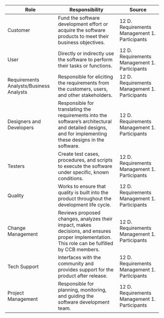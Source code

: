 | Role                       | Responsibility                                                                                                                                       | Source                                      |
|----------------------------|-----------------------------------------------------------------------------------------------------------------------------------------------------|---------------------------------------------|
| Customer                   | Fund the software development effort or acquire the software products to meet their business objectives.                                               | 12 D. Requirements Management 1. Participants |
| User                       | Directly or indirectly use the software to perform their tasks or functions.                                                                         | 12 D. Requirements Management 1. Participants |
| Requirements Analysts/Business Analysts | Responsible for eliciting the requirements from the customers, users, and other stakeholders.                                                     | 12 D. Requirements Management 1. Participants |
| Designers and Developers   | Responsible for translating the requirements into the software’s architectural and detailed designs, and for implementing these designs in the software. | 12 D. Requirements Management 1. Participants |
| Testers                    | Create test cases, procedures, and scripts to execute the software under specific, known conditions.                                                 | 12 D. Requirements Management 1. Participants |
| Quality                    | Works to ensure that quality is built into the product throughout the development life cycle.                                                        | 12 D. Requirements Management 1. Participants |
| Change Management          | Reviews proposed changes, analyzes their impact, makes decisions, and ensures proper implementation. This role can be fulfilled by CCB members.        | 12 D. Requirements Management 1. Participants |
| Tech Support               | Interfaces with the community and provides support for the product after release.                                                                   | 12 D. Requirements Management 1. Participants |
| Project Management         | Responsible for planning, monitoring, and guiding the software development team.                                                                     | 12 D. Requirements Management 1. Participants |

